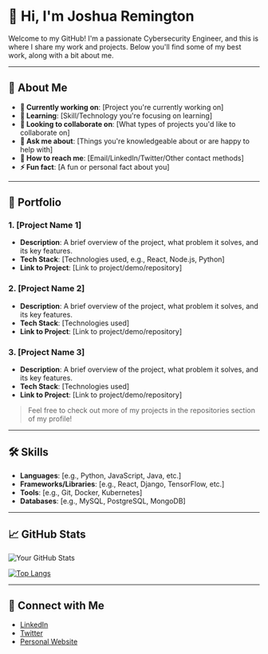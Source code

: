 # 👋 Hi, I'm Joshua Remington

Welcome to my GitHub! I'm a passionate Cybersecurity Engineer, and this is where I share my work and projects. Below you'll find some of my best work, along with a bit about me.

---

## 🚀 About Me

- **🔭 Currently working on**: [Project you're currently working on]
- **🌱 Learning**: [Skill/Technology you're focusing on learning]
- **👯 Looking to collaborate on**: [What types of projects you'd like to collaborate on]
- **🤔 Ask me about**: [Things you're knowledgeable about or are happy to help with]
- **💬 How to reach me**: [Email/LinkedIn/Twitter/Other contact methods]
- **⚡ Fun fact**: [A fun or personal fact about you]

---

## 💼 Portfolio

### 1. **[Project Name 1]**
   - **Description**: A brief overview of the project, what problem it solves, and its key features.
   - **Tech Stack**: [Technologies used, e.g., React, Node.js, Python]
   - **Link to Project**: [Link to project/demo/repository]

### 2. **[Project Name 2]**
   - **Description**: A brief overview of the project, what problem it solves, and its key features.
   - **Tech Stack**: [Technologies used]
   - **Link to Project**: [Link to project/demo/repository]

### 3. **[Project Name 3]**
   - **Description**: A brief overview of the project, what problem it solves, and its key features.
   - **Tech Stack**: [Technologies used]
   - **Link to Project**: [Link to project/demo/repository]

> Feel free to check out more of my projects in the repositories section of my profile!

---

## 🛠️ Skills

- **Languages**: [e.g., Python, JavaScript, Java, etc.]
- **Frameworks/Libraries**: [e.g., React, Django, TensorFlow, etc.]
- **Tools**: [e.g., Git, Docker, Kubernetes]
- **Databases**: [e.g., MySQL, PostgreSQL, MongoDB]

---

## 📈 GitHub Stats

![Your GitHub Stats](https://github-readme-stats.vercel.app/api?username=[YourGitHubUsername]&show_icons=true&count_private=true)

[![Top Langs](https://github-readme-stats.vercel.app/api/top-langs/?username=[YourGitHubUsername]&layout=compact)](https://github.com/[YourGitHubUsername])

---

## 🔗 Connect with Me

- [LinkedIn](https://www.linkedin.com/in/[YourLinkedInHandle])
- [Twitter](https://twitter.com/[YourTwitterHandle])
- [Personal Website](https://[YourWebsite].com)
